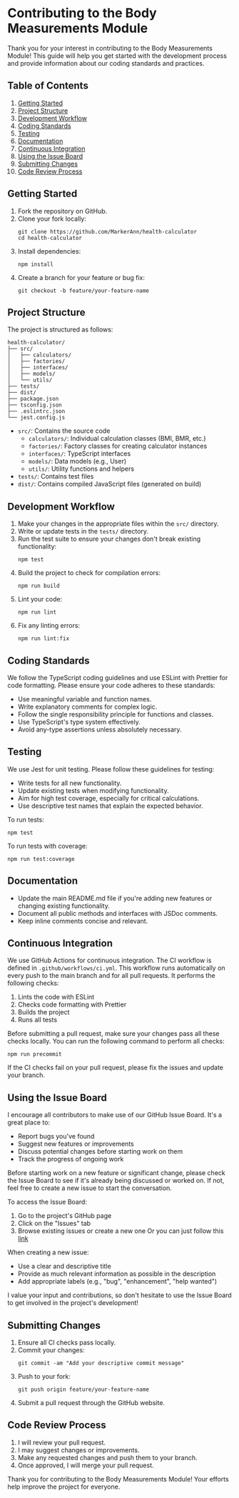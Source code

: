 # Contributing to the Body Measurements Module

Thank you for your interest in contributing to the Body Measurements Module! This guide will help you get started with the development process and provide information about our coding standards and practices.

## Table of Contents

1. [Getting Started](#getting-started)
2. [Project Structure](#project-structure)
3. [Development Workflow](#development-workflow)
4. [Coding Standards](#coding-standards)
5. [Testing](#testing)
6. [Documentation](#documentation)
7. [Continuous Integration](#continuous-integration)
8. [Using the Issue Board](#using-the-issue-board)
9. [Submitting Changes](#submitting-changes)
10. [Code Review Process](#code-review-process)

## Getting Started

1. Fork the repository on GitHub.
2. Clone your fork locally:
   ```
   git clone https://github.com/MarkerAnn/health-calculator
   cd health-calculator
   ```
3. Install dependencies:
   ```
   npm install
   ```
4. Create a branch for your feature or bug fix:
   ```
   git checkout -b feature/your-feature-name
   ```

## Project Structure

The project is structured as follows:

```
health-calculator/
├── src/
│   ├── calculators/
│   ├── factories/
│   ├── interfaces/
│   ├── models/
│   └── utils/
├── tests/
├── dist/
├── package.json
├── tsconfig.json
├── .eslintrc.json
└── jest.config.js
```

- `src/`: Contains the source code
  - `calculators/`: Individual calculation classes (BMI, BMR, etc.)
  - `factories/`: Factory classes for creating calculator instances
  - `interfaces/`: TypeScript interfaces
  - `models/`: Data models (e.g., User)
  - `utils/`: Utility functions and helpers
- `tests/`: Contains test files
- `dist/`: Contains compiled JavaScript files (generated on build)

## Development Workflow

1. Make your changes in the appropriate files within the `src/` directory.
2. Write or update tests in the `tests/` directory.
3. Run the test suite to ensure your changes don't break existing functionality:
   ```
   npm test
   ```
4. Build the project to check for compilation errors:
   ```
   npm run build
   ```
5. Lint your code:
   ```
   npm run lint
   ```
6. Fix any linting errors:
   ```
   npm run lint:fix
   ```

## Coding Standards

We follow the TypeScript coding guidelines and use ESLint with Prettier for code formatting. Please ensure your code adheres to these standards:

- Use meaningful variable and function names.
- Write explanatory comments for complex logic.
- Follow the single responsibility principle for functions and classes.
- Use TypeScript's type system effectively.
- Avoid any-type assertions unless absolutely necessary.

## Testing

We use Jest for unit testing. Please follow these guidelines for testing:

- Write tests for all new functionality.
- Update existing tests when modifying functionality.
- Aim for high test coverage, especially for critical calculations.
- Use descriptive test names that explain the expected behavior.

To run tests:

```
npm test
```

To run tests with coverage:

```
npm run test:coverage
```

## Documentation

- Update the main README.md file if you're adding new features or changing existing functionality.
- Document all public methods and interfaces with JSDoc comments.
- Keep inline comments concise and relevant.

## Continuous Integration

We use GitHub Actions for continuous integration. The CI workflow is defined in `.github/workflows/ci.yml`. This workflow runs automatically on every push to the main branch and for all pull requests. It performs the following checks:

1. Lints the code with ESLint
2. Checks code formatting with Prettier
3. Builds the project
4. Runs all tests

Before submitting a pull request, make sure your changes pass all these checks locally. You can run the following command to perform all checks:

```
npm run precommit
```

If the CI checks fail on your pull request, please fix the issues and update your branch.

## Using the Issue Board

I encourage all contributors to make use of our GitHub Issue Board. It's a great place to:

- Report bugs you've found
- Suggest new features or improvements
- Discuss potential changes before starting work on them
- Track the progress of ongoing work

Before starting work on a new feature or significant change, please check the Issue Board to see if it's already being discussed or worked on. If not, feel free to create a new issue to start the conversation.

To access the Issue Board:

1. Go to the project's GitHub page
2. Click on the "Issues" tab
3. Browse existing issues or create a new one
   Or you can just follow this [link](https://github.com/MarkerAnn/health-calculator/issues)

When creating a new issue:

- Use a clear and descriptive title
- Provide as much relevant information as possible in the description
- Add appropriate labels (e.g., "bug", "enhancement", "help wanted")

I value your input and contributions, so don't hesitate to use the Issue Board to get involved in the project's development!

## Submitting Changes

1. Ensure all CI checks pass locally.
2. Commit your changes:
   ```
   git commit -am "Add your descriptive commit message"
   ```
3. Push to your fork:
   ```
   git push origin feature/your-feature-name
   ```
4. Submit a pull request through the GitHub website.

## Code Review Process

1. I will review your pull request.
2. I may suggest changes or improvements.
3. Make any requested changes and push them to your branch.
4. Once approved, I will merge your pull request.

Thank you for contributing to the Body Measurements Module! Your efforts help improve the project for everyone.
